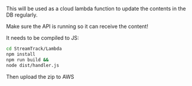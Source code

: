 This will be used as a cloud lambda function to update the contents in the DB regularly.

Make sure the API is running so it can receive the content!

It needs to be compiled to JS:
```sh
cd StreamTrack/Lambda
npm install
npm run build &&
node dist/handler.js
```

Then upload the zip to AWS